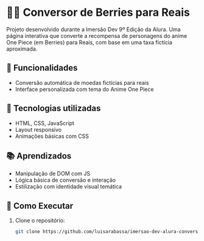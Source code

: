 # 🏴‍☠️ Conversor de Berries para Reais

Projeto desenvolvido durante a Imersão Dev 9º Edição da Alura. Uma página interativa que converte a recompensa de personagens do anime One Piece (em Berries) para Reais, com base em uma taxa fictícia aproximada.

## 🧠 Funcionalidades
- Conversão automática de moedas fictícias para reais
- Interface personalizada com tema do Anime One Piece

## 🎯 Tecnologias utilizadas
- HTML, CSS, JavaScript
- Layout responsivo
- Animações básicas com CSS

## 📚 Aprendizados
- Manipulação de DOM com JS
- Lógica básica de conversão e interação
- Estilização com identidade visual temática

## 🚀 Como Executar

1. Clone o repositório:
   
   ```bash
   git clone https://github.com/luisarabassa/imersao-dev-alura-conversor-berries.git
